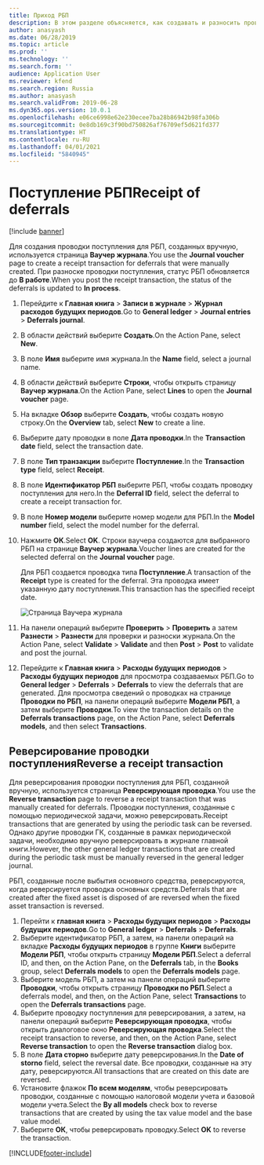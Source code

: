 ```yaml
---
title: Приход РБП
description: В этом разделе объясняется, как создавать и разносить проводки поступления для РБП, которые были созданы вручную. В нем также объясняется, как реверсировать проводки поступления.
author: anasyash
ms.date: 06/28/2019
ms.topic: article
ms.prod: ''
ms.technology: ''
ms.search.form: ''
audience: Application User
ms.reviewer: kfend
ms.search.region: Russia
ms.author: anasyash
ms.search.validFrom: 2019-06-28
ms.dyn365.ops.version: 10.0.1
ms.openlocfilehash: e06ce6998e62e230ecee7ba28b86942b98fa306b
ms.sourcegitcommit: 0e8db169c3f90bd750826af76709ef5d621fd377
ms.translationtype: HT
ms.contentlocale: ru-RU
ms.lasthandoff: 04/01/2021
ms.locfileid: "5840945"
---
```

# <a name="receipt-of-deferrals"></a><span data-ttu-id="e3f5b-104">Поступление РБП</span><span class="sxs-lookup"><span data-stu-id="e3f5b-104">Receipt of deferrals</span></span>

[!include [banner](../includes/banner.md)]

<span data-ttu-id="e3f5b-105">Для создания проводки поступления для РБП, созданных вручную, используется страница **Ваучер журнала**.</span><span class="sxs-lookup"><span data-stu-id="e3f5b-105">You use the **Journal voucher** page to create a receipt transaction for deferrals that were manually created.</span></span> <span data-ttu-id="e3f5b-106">При разноске проводки поступления, статус РБП обновляется до **В работе**.</span><span class="sxs-lookup"><span data-stu-id="e3f5b-106">When you post the receipt transaction, the status of the deferrals is updated to **In process**.</span></span>

1. <span data-ttu-id="e3f5b-107">Перейдите к **Главная книга** \> **Записи в журнале** \> **Журнал расходов будущих периодов**.</span><span class="sxs-lookup"><span data-stu-id="e3f5b-107">Go to **General ledger** \> **Journal entries** \> **Deferrals journal**.</span></span>
2. <span data-ttu-id="e3f5b-108">В области действий выберите **Создать**.</span><span class="sxs-lookup"><span data-stu-id="e3f5b-108">On the Action Pane, select **New**.</span></span>
3. <span data-ttu-id="e3f5b-109">В поле **Имя** выберите имя журнала.</span><span class="sxs-lookup"><span data-stu-id="e3f5b-109">In the **Name** field, select a journal name.</span></span>
4. <span data-ttu-id="e3f5b-110">В области действий выберите **Строки**, чтобы открыть страницу **Ваучер журнала**.</span><span class="sxs-lookup"><span data-stu-id="e3f5b-110">On the Action Pane, select **Lines** to open the **Journal voucher** page.</span></span>
5. <span data-ttu-id="e3f5b-111">На вкладке **Обзор** выберите **Создать**, чтобы создать новую строку.</span><span class="sxs-lookup"><span data-stu-id="e3f5b-111">On the **Overview** tab, select **New** to create a line.</span></span>
6. <span data-ttu-id="e3f5b-112">Выберите дату проводки в поле **Дата проводки**.</span><span class="sxs-lookup"><span data-stu-id="e3f5b-112">In the **Transaction date** field, select the transaction date.</span></span>
7. <span data-ttu-id="e3f5b-113">В поле **Тип транзакции** выберите **Поступление**.</span><span class="sxs-lookup"><span data-stu-id="e3f5b-113">In the **Transaction type** field, select **Receipt**.</span></span>
8. <span data-ttu-id="e3f5b-114">В поле **Идентификатор РБП** выберите РБП, чтобы создать проводку поступления для него.</span><span class="sxs-lookup"><span data-stu-id="e3f5b-114">In the **Deferral ID** field, select the deferral to create a receipt transaction for.</span></span>
9. <span data-ttu-id="e3f5b-115">В поле **Номер модели** выберите номер модели для РБП.</span><span class="sxs-lookup"><span data-stu-id="e3f5b-115">In the **Model number** field, select the model number for the deferral.</span></span>
10. <span data-ttu-id="e3f5b-116">Нажмите **ОК**.</span><span class="sxs-lookup"><span data-stu-id="e3f5b-116">Select **OK**.</span></span> <span data-ttu-id="e3f5b-117">Строки ваучера создаются для выбранного РБП на странице **Ваучер журнала**.</span><span class="sxs-lookup"><span data-stu-id="e3f5b-117">Voucher lines are created for the selected deferral on the **Journal voucher** page.</span></span>

    <span data-ttu-id="e3f5b-118">Для РБП создается проводка типа **Поступление**.</span><span class="sxs-lookup"><span data-stu-id="e3f5b-118">A transaction of the **Receipt** type is created for the deferral.</span></span> <span data-ttu-id="e3f5b-119">Эта проводка имеет указанную дату поступления.</span><span class="sxs-lookup"><span data-stu-id="e3f5b-119">This transaction has the specified receipt date.</span></span>

    ![Страница Ваучера журнала](media/rus-deferral-transactions-01.png)

11. <span data-ttu-id="e3f5b-121">На панели операций выберите **Проверить** \> **Проверить** а затем **Разнести** \> **Разнести** для проверки и разноски журнала.</span><span class="sxs-lookup"><span data-stu-id="e3f5b-121">On the Action Pane, select **Validate** \> **Validate** and then **Post** \> **Post** to validate and post the journal.</span></span>
12. <span data-ttu-id="e3f5b-122">Перейдите к **Главная книга** \> **Расходы будущих периодов** \> **Расходы будущих периодов** для просмотра создаваемых РБП.</span><span class="sxs-lookup"><span data-stu-id="e3f5b-122">Go to **General ledger** \> **Deferrals** \> **Deferrals** to view the deferrals that are generated.</span></span> <span data-ttu-id="e3f5b-123">Для просмотра сведений о проводках на странице **Проводки по РБП**, на панели операций выберите **Модели РБП**, а затем выберите **Проводки**.</span><span class="sxs-lookup"><span data-stu-id="e3f5b-123">To view the transaction details on the **Deferrals transactions** page, on the Action Pane, select **Deferrals models**, and then select **Transactions**.</span></span>

## <a name="reverse-a-receipt-transaction"></a><span data-ttu-id="e3f5b-124">Реверсирование проводки поступления</span><span class="sxs-lookup"><span data-stu-id="e3f5b-124">Reverse a receipt transaction</span></span>

<span data-ttu-id="e3f5b-125">Для реверсирования проводки поступления для РБП, созданной вручную, используется страница **Реверсирующая проводка**.</span><span class="sxs-lookup"><span data-stu-id="e3f5b-125">You use the **Reverse transaction** page to reverse a receipt transaction that was manually created for deferrals.</span></span> <span data-ttu-id="e3f5b-126">Проводки поступления, созданные с помощью периодической задачи, можно реверсировать.</span><span class="sxs-lookup"><span data-stu-id="e3f5b-126">Receipt transactions that are generated by using the periodic task can be reversed.</span></span> <span data-ttu-id="e3f5b-127">Однако другие проводки ГК, созданные в рамках периодической задачи, необходимо вручную реверсировать в журнале главной книги.</span><span class="sxs-lookup"><span data-stu-id="e3f5b-127">However, the other general ledger transactions that are created during the periodic task must be manually reversed in the general ledger journal.</span></span>

<span data-ttu-id="e3f5b-128">РБП, созданные после выбытия основного средства, реверсируются, когда реверсируется проводка основных средств.</span><span class="sxs-lookup"><span data-stu-id="e3f5b-128">Deferrals that are created after the fixed asset is disposed of are reversed when the fixed asset transaction is reversed.</span></span>

1. <span data-ttu-id="e3f5b-129">Перейти к **главная книга** \> **Расходы будущих периодов** \> **Расходы будущих периодов**.</span><span class="sxs-lookup"><span data-stu-id="e3f5b-129">Go to **General ledger** \> **Deferrals** \> **Deferrals**.</span></span>
2. <span data-ttu-id="e3f5b-130">Выберите идентификатор РБП, а затем, на панели операций на вкладке **Расходы будущих периодов** в группе **Книги** выберите **Модели РБП**, чтобы открыть страницу **Модели РБП**.</span><span class="sxs-lookup"><span data-stu-id="e3f5b-130">Select a deferral ID, and then, on the Action Pane, on the **Deferrals** tab, in the **Books** group, select **Deferrals models** to open the **Deferrals models** page.</span></span>
3. <span data-ttu-id="e3f5b-131">Выберите модель РБП, а затем на панели операций выберите **Проводки**, чтобы открыть страницу **Проводки по РБП**.</span><span class="sxs-lookup"><span data-stu-id="e3f5b-131">Select a deferrals model, and then, on the Action Pane, select **Transactions** to open the **Deferrals transactions** page.</span></span>
4. <span data-ttu-id="e3f5b-132">Выберите проводку поступления для реверсирования, а затем, на панели операций выберите **Реверсирующая проводка**, чтобы открыть диалоговое окно **Реверсирующая проводка**.</span><span class="sxs-lookup"><span data-stu-id="e3f5b-132">Select the receipt transaction to reverse, and then, on the Action Pane, select **Reverse transaction** to open the **Reverse transaction** dialog box.</span></span>
5. <span data-ttu-id="e3f5b-133">В поле **Дата сторно** выберите дату реверсирования.</span><span class="sxs-lookup"><span data-stu-id="e3f5b-133">In the **Date of storno** field, select the reversal date.</span></span> <span data-ttu-id="e3f5b-134">Все проводки, созданные на эту дату, реверсируются.</span><span class="sxs-lookup"><span data-stu-id="e3f5b-134">All transactions that are created on this date are reversed.</span></span>
6. <span data-ttu-id="e3f5b-135">Установите флажок **По всем моделям**, чтобы реверсировать проводки, созданные с помощью налоговой модели учета и базовой модели учета.</span><span class="sxs-lookup"><span data-stu-id="e3f5b-135">Select the **By all models** check box to reverse transactions that are created by using the tax value model and the base value model.</span></span>
7. <span data-ttu-id="e3f5b-136">Выберите **ОК**, чтобы реверсировать проводку.</span><span class="sxs-lookup"><span data-stu-id="e3f5b-136">Select **OK** to reverse the transaction.</span></span>


[!INCLUDE[footer-include](../../includes/footer-banner.md)]